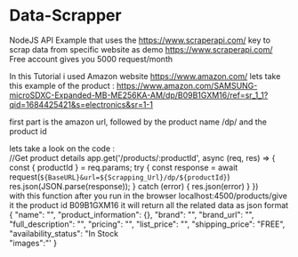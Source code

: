 # Data-Scrapper
NodeJS API Example that uses the https://www.scraperapi.com/ key to scrap data from specific website as demo
https://www.scraperapi.com/ Free account gives you 5000 request/month

In this Tutorial i used Amazon website https://www.amazon.com/
lets take this example of the product : https://www.amazon.com/SAMSUNG-microSDXC-Expanded-MB-ME256KA-AM/dp/B09B1GXM16/ref=sr_1_1?qid=1684425421&s=electronics&sr=1-1

first part is the amazon url, followed by the product name /dp/ and the product id

lets take a look on the code :
<br>
//Get product details
app.get('/products/:productId', async (req, res) => {
    const { productId } = req.params;
    try {
        const response = await request(`${BaseURL}&url=${Scrapping_Url}/dp/${productId}`)
        res.json(JSON.parse(response));
    } catch (error) {
        res.json(error)
    }
})
<br>
with this function after you run in the browser localhost:4500/products/give it the product id B09B1GXM16 it will return all the related data as json format
<br>
{
    "name": "",
    "product_information": {},
    "brand": "",
    "brand_url": "",
    "full_description": "",
    "pricing": "",
    "list_price": "",
    "shipping_price": "FREE",
    "availability_status": "In Stock                                                   
    "images":"'
    }
